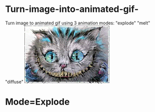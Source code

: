 # Turn-image-into-animated-gif-
Turn image to animated gif using 3 animation modes: "explode"  "melt" "diffuse"
![](/explode.gif)
# Mode=Explode
